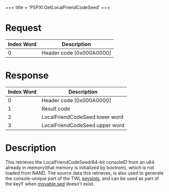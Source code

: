 +++
title = 'PSPXI:GetLocalFriendCodeSeed'
+++

# Request

| Index Word | Description                |
|------------|----------------------------|
| 0          | Header code \[0x000A0000\] |

# Response

| Index Word | Description                    |
|------------|--------------------------------|
| 0          | Header code \[0x000A0000\]     |
| 1          | Result code                    |
| 2          | LocalFriendCodeSeed lower word |
| 3          | LocalFriendCodeSeed upper word |

# Description

This retrieves the LocalFriendCodeSeed/64-bit consoleID from an u64
already in memory(that memory is initialized by bootrom), which is not
loaded from NAND. The source data this retrieves, is also used to
generate the console-unique part of the TWL [keyslots](AES "wikilink"),
and can be used as part of the keyY when
[movable.sed](Nand/private/movable.sed "wikilink") doesn't exist.
